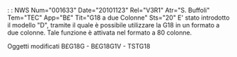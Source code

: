  :  : NWS Num="001633" Date="20101123" Rel="V3R1" Atr="S. Buffoli" Tem="TEC" App="B£" Tit="G18 a due Colonne" Sts="20"
E' stato introdotto il modello "D", tramite il quale è possibile utilizzare la G18 in un formato a due colonne.
Tale funzione è attivata nel formato a 80 colonne.

Oggetti modificati
B£G18G - B£G18G1V - TSTG18
